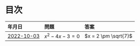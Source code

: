 # 目次
| 年月日 | 問題 | 答案 
|:---|:---|:---|
| [2022-10-03](2022-10-03.md) | $x^2 - 4x -3 = 0$ | $x = 2 \pm \sqrt{7}$ |
